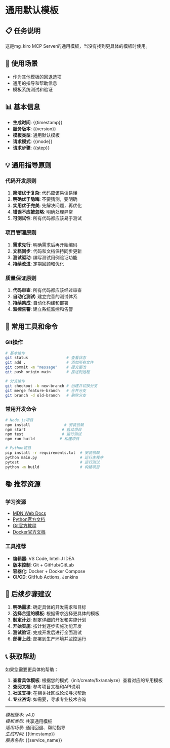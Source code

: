 # 通用默认模板

## 📋 任务说明
这是mg_kiro MCP Server的通用模板，当没有找到更具体的模板时使用。

## 🎯 使用场景
- 作为其他模板的回退选项
- 通用的指导和帮助信息
- 模板系统测试和验证

## 📊 基本信息
- **生成时间**: {{timestamp}}
- **服务版本**: {{version}}
- **模板类型**: 通用默认模板
- **请求模式**: {{mode}}
- **请求步骤**: {{step}}

## 💡 通用指导原则

### 代码开发原则
1. **简洁优于复杂**: 代码应该易读易懂
2. **明确优于隐晦**: 不要猜测，要明确
3. **实用优于完美**: 先解决问题，再优化
4. **错误不应被忽略**: 明确处理异常
5. **可测试性**: 所有代码都应该易于测试

### 项目管理原则
1. **需求先行**: 明确需求后再开始编码
2. **文档同步**: 代码和文档保持同步更新
3. **测试驱动**: 编写测试用例验证功能
4. **持续改进**: 定期回顾和优化

### 质量保证原则
1. **代码审查**: 所有代码都应该经过审查
2. **自动化测试**: 建立完善的测试体系
3. **持续集成**: 自动化构建和部署
4. **监控告警**: 建立系统监控和告警

## 🔧 常用工具和命令

### Git操作
```bash
# 基本操作
git status                 # 查看状态
git add .                  # 添加所有文件
git commit -m "message"    # 提交更改
git push origin main       # 推送到远程

# 分支操作
git checkout -b new-branch # 创建并切换分支
git merge feature-branch   # 合并分支
git branch -d old-branch   # 删除分支
```

### 常用开发命令
```bash
# Node.js项目
npm install               # 安装依赖
npm start                # 启动项目
npm test                 # 运行测试
npm run build           # 构建项目

# Python项目
pip install -r requirements.txt  # 安装依赖
python main.py                   # 运行主程序
pytest                           # 运行测试
python -m build                  # 构建项目
```

## 📚 推荐资源

### 学习资源
- [MDN Web Docs](https://developer.mozilla.org/)
- [Python官方文档](https://docs.python.org/)
- [Git官方教程](https://git-scm.com/docs)
- [Docker官方文档](https://docs.docker.com/)

### 工具推荐
- **编辑器**: VS Code, IntelliJ IDEA
- **版本控制**: Git + GitHub/GitLab
- **容器化**: Docker + Docker Compose
- **CI/CD**: GitHub Actions, Jenkins

## 🎯 后续步骤建议

1. **明确需求**: 确定具体的开发需求和目标
2. **选择合适的模板**: 根据需求选择更具体的模板
3. **制定计划**: 制定详细的开发和实施计划
4. **开始实施**: 按计划逐步实施功能开发
5. **测试验证**: 完成开发后进行全面测试
6. **部署上线**: 部署到生产环境并监控运行

## 📞 获取帮助

如果您需要更具体的帮助：

1. **查看具体模板**: 根据您的模式（init/create/fix/analyze）查看对应的专用模板
2. **查阅文档**: 参考项目文档和API说明
3. **社区支持**: 在相关社区或论坛寻求帮助
4. **专业咨询**: 如需要，寻求专业技术咨询

---
*模板版本*: v4.0  
*模板类型*: 共享通用模板  
*适用场景*: 通用回退、帮助指导  
*生成时间*: {{timestamp}}  
*服务名称*: {{service_name}}